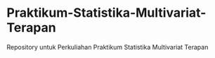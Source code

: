 # Praktikum-Statistika-Multivariat-Terapan
Repository untuk Perkuliahan Praktikum Statistika Multivariat Terapan
